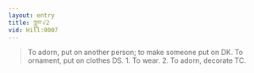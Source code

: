 ```yaml
---
layout: entry
title: ཀླུབ་√2
vid: Hill:0007
---
```

> To adorn, put on another person; to make someone put on DK. To ornament, put on clothes DS. 1. To wear. 2. To adorn, decorate TC.
